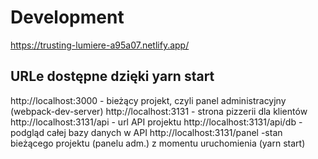 # Development
https://trusting-lumiere-a95a07.netlify.app/
## URLe dostępne dzięki yarn start

http://localhost:3000 - bieżący projekt, czyli panel administracyjny (webpack-dev-server)
http://localhost:3131 - strona pizzerii dla klientów
http://localhost:3131/api - url API projektu
http://localhost:3131/api/db - podgląd całej bazy danych w API
http://localhost:3131/panel -stan bieżącego projektu (panelu adm.) z momentu uruchomienia (yarn start)

